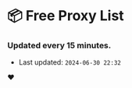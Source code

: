 # :package: Free Proxy List
### Updated every 15 minutes.

- Last updated: `2024-06-30 22:32`

:heart:
